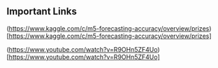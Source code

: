 ## Important Links

(https://www.kaggle.com/c/m5-forecasting-accuracy/overview/prizes)[https://www.kaggle.com/c/m5-forecasting-accuracy/overview/prizes]

(https://www.youtube.com/watch?v=R9OHn5ZF4Uo) [https://www.youtube.com/watch?v=R9OHn5ZF4Uo]
